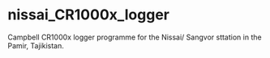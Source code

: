 # nissai_CR1000x_logger
Campbell CR1000x logger programme for the Nissai/ Sangvor sttation in the Pamir, Tajikistan.
